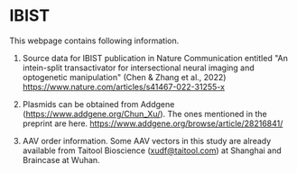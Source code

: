 # IBIST
This webpage contains following information.
1) Source data for IBIST publication in Nature Communication entitled "An intein-split transactivator for intersectional neural imaging and optogenetic manipulation"  (Chen & Zhang et al., 2022) https://www.nature.com/articles/s41467-022-31255-x 


2) Plasmids can be obtained from Addgene (https://www.addgene.org/Chun_Xu/).
The ones mentioned in the preprint are here. https://www.addgene.org/browse/article/28216841/

3) AAV order information.
Some AAV vectors in this study are already available from Taitool Bioscience (xudf@taitool.com) at Shanghai and Braincase at Wuhan.

